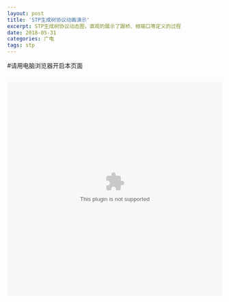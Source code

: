 ```yaml
---
layout: post
title: 'STP生成树协议动画演示'
excerpt: STP生成树协议动态图，直观的展示了跟桥、根端口等定义的过程
date: 2018-05-31
categories: 广电
tags: stp
---
```


#请用电脑浏览器开启本页面

<code>
<embed src="https://youyefu.github.io/assets/img/stp.swf" width="100%" height="500"> 
